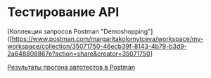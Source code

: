 # Тестирование API
[Коллекция запросов Postman "Demoshopping"]([https://www.postman.com/margaritakolomytceva/workspace/my-workspace/collection/35071750-46ecb39f-8143-4b79-b3d9-2a648808867e?action=share&creator=35071750]

[Результаты прогона автотестов в Postman ](https://github.com/margaritakolomytceva/api/files/15442714/DemoShopping.postman_test_run.json)


